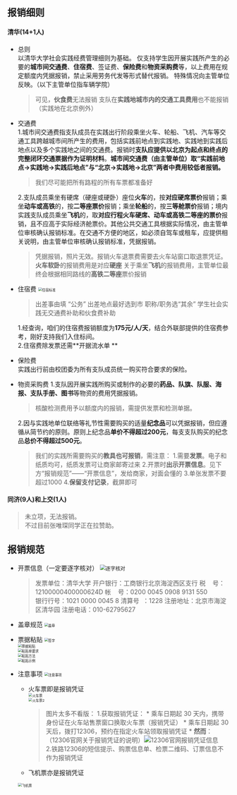 ## 报销细则

#### 清华(14+1人)
* 总则    
	以清华大学社会实践经费管理细则为基础。
	仅支持学生因开展实践所产生的必要的**城市间交通费**、**住宿费**、签证费、**保险费**和**物资采购费**等，以上费用在规定额度内凭据报销，禁止采用劳务代发等形式替代报销。
	特殊情况向主管单位反映。（以下主管单位指车辆学院）
	
	> 可见，**伙食费**无法报销
	> 支队在**实践地城市内的交通工具费用**也不能报销（实践地在北京例外）
	
* 交通费  
	1.城市间交通费指支队成员在实践出行阶段乘坐火车、轮船、飞机、汽车等交通工具跨越城市间所产生的费用，包括实践前地点到实践地、实践地到实践后地点以及多个实践地之间的交通费。报销时**支队应提供以北京为起点和终点的完整闭环交通票据作为证明材料**。**城市间交通费（由主管单位）取“实践前地点→实践地→实践后地点”与“北京→实践地→北京”两者中费用较低者报销。**  
	
	> 我们尽可能把所有路程的所有车票都准备好  
	
	2.支队成员乘坐有硬席（硬座或硬卧）座位**火车**的，按**对应硬席票价**报销；乘坐**动车或高铁**的，按**二等座票价**报销；乘坐**轮船**的，按**三等舱票价**报销；境内实践支队成员乘坐**飞机**的，取**对应行程火车硬席、动车或高铁二等座的票价**报销，且不应高于实际经济舱票价。其他公共交通工具根据实际情况，由主管单位审核确认报销标准。在交通不方便的地区，如必须自驾车或租车，应提供相关说明，由主管单位审核确认报销标准，凭据报销。  
	
	> 凭据报销，照片无效。报销火车退票费需要去火车站窗口取退票凭证。 
	> **火车软卧**的报销费用是对应**硬座** 
	> 关于乘坐**飞机**的报销费用，主管单位最终会根据相同路线的**高铁二等座**票价报销  
	
* 住宿费 
	<img src="./pictures/住宿标准.png" alt="住宿标准" style="zoom:55%;" /> 
	
	> 出差事由填 “公务”
	> 出差地点最好选到市
	> 职称/职务选“其余”
	> 学生社会实践无交通费补助和伙食费补助

	1.经查询，咱们的住宿费报销额度为**175元/人/天**，结合外联部提供的住宿费参考，刚好支持我们入住标间。  
	2.住宿费除发票还需**开据流水单 **   
	
* 保险费  
	实践出行前由校团委为所有支队成员统一购买符合要求的保险。  
	
* 物资采购费
	1.支队因开展实践所购买或制作的必要的**药品、队旗、队服、海报、支队手册、图书**等物资的费用凭据报销。
	
  > 核酸检测费用予以额度内的报销，需提供发票和检测单据。   
	
	2.因与实践地单位联络等礼节性需要购买的适量**纪念品**可以凭据报销，但应遵循从简节约的原则。原则上纪念品**单价不得超过200元**，每支支队购买的纪念品**总价不得超过500元**。  
  
  > 我们的实践所需要购买的**教具也可报销**，需注意：
  > 1.需要**发票**。电子和纸质均可，纸质发票可让商家邮寄过来
  > 2.开票时**出示开票信息**。见下方“报销规范”——“开票信息”，发给商家，对面会懂的
  > 3.单张发票不要超过1000
	> 4.**保留支付记录**，截屏即可    


#### 同济(9人)和上交(1人)  

  > 未立项，无法报销。  
  > 不过目前张唯琛同学正在拉赞助。


## 报销规范

* 开票信息（一定要逐字核对）
	<img src="./pictures/开票信息.png" alt="逐字核对" style="zoom: 80%;" />  
  
  >发票单位：清华大学
  >开户银行：工商银行北京海淀西区支行
  >税    号：12100000400000624D
  >帐    号：0200 0045 0908 9131 550  
  >银行行号：1021 0000 0045 8
  >清算号  ：1228
  >注册地址：北京市海淀区清华园
	>注册电话：010-62795627
	
* 盖章规范
	<img src="./pictures/盖章规范.png" alt="盖章" style="zoom:55%;" />  

* 票据粘贴
	<img src="./pictures/签字规范.png" alt="签字" style="zoom:55%;">  
	<img src="./pictures/票据粘贴.png" alt="票据粘贴" style="zoom:55%;" />  
	<img src="./pictures/粘贴单要求.png" alt="粘贴单要求" style="zoom:55%;" />  
	<img src="./pictures/粘贴方法.png" alt="粘贴方法" style="zoom:55%;" />  
	<img src="./pictures/粘贴示例.png" alt="粘贴示例" style="zoom:55%;" />  
* 注意事项
	<img src="./pictures/注意事项.png" alt="注意事项" style="zoom:55%;" />  
	* 火车票即是报销凭证  
	  <img src="./pictures/火车票.png" alt="火车票" style="zoom:55%;" />  
	  <img src="./pictures/火车票2.png" alt="火车票2" style="zoom:55%;" />
	
	  > 图片太多不看版：
	  > 1.获取报销凭证：
	  > 	* 乘车日期起 30 天内，携带身份证在火车站售票窗口换取火车票（报销凭证）
	  > 	* 乘车日期起 30 天后，拨打12306，预约在指定火车站领取报销凭证
	  > 	* **然而**：（12306官网关于报销凭证的说明）![12306官网报销凭证信息](./pictures/12306官网.png)  
	  > 	2.铁路12306的短信提示、购票信息单、检票二维码、订票信息不作为报销凭证
	  
	* 飞机票亦是报销凭证
	<img src="./pictures/飞机票.png" alt="飞机票" style="zoom:55%;" />  
